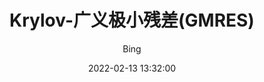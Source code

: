 ---
layout:     post
title:      "Krylov-广义极小残差(GMRES)"
date:       2022-02-13 13:32:00
author:     "Bing"
catalog:    true
tags:
    - 数值计算
    - 矩阵计算
    - 最小二乘
    - 迭代方法
---